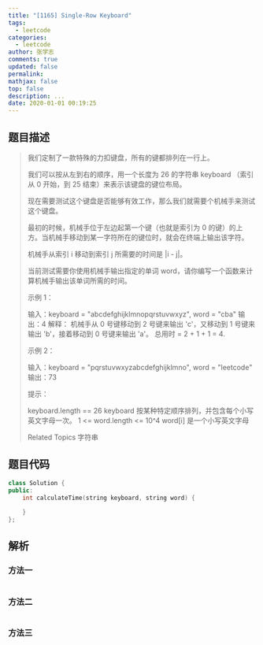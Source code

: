 ```yaml
---
title: "[1165] Single-Row Keyboard"
tags:
  - leetcode
categories:
  - leetcode
author: 张学志
comments: true
updated: false
permalink:
mathjax: false
top: false
description: ...
date: 2020-01-01 00:19:25
---
```


## 题目描述

> 我们定制了一款特殊的力扣键盘，所有的键都排列在一行上。 
> 
> 我们可以按从左到右的顺序，用一个长度为 26 的字符串 keyboard （索引从 0 开始，到 25 结束）来表示该键盘的键位布局。 
> 
> 现在需要测试这个键盘是否能够有效工作，那么我们就需要个机械手来测试这个键盘。 
> 
> 最初的时候，机械手位于左边起第一个键（也就是索引为 0 的键）的上方。当机械手移动到某一字符所在的键位时，就会在终端上输出该字符。 
> 
> 机械手从索引 i 移动到索引 j 所需要的时间是 |i - j|。 
> 
> 当前测试需要你使用机械手输出指定的单词 word，请你编写一个函数来计算机械手输出该单词所需的时间。 
> 
> 
> 
> 示例 1： 
> 
> 输入：keyboard = "abcdefghijklmnopqrstuvwxyz", word = "cba"
> 输出：4
> 解释：
> 机械手从 0 号键移动到 2 号键来输出 'c'，又移动到 1 号键来输出 'b'，接着移动到 0 号键来输出 'a'。
> 总用时 = 2 + 1 + 1 = 4. 
> 
> 
> 示例 2： 
> 
> 输入：keyboard = "pqrstuvwxyzabcdefghijklmno", word = "leetcode"
> 输出：73
> 
> 
> 
> 
> 提示： 
> 
> 
> keyboard.length == 26 
> keyboard 按某种特定顺序排列，并包含每个小写英文字母一次。 
> 1 <= word.length <= 10^4 
> word[i] 是一个小写英文字母 
> 
> Related Topics 字符串

## 题目代码

```cpp
class Solution {
public:
    int calculateTime(string keyboard, string word) {
        
    }
};
```

## 解析

### 方法一

```cpp

```

### 方法二

```cpp

```

### 方法三

```cpp

```

